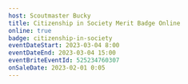 ```yaml
---
host: Scoutmaster Bucky
title: Citizenship in Society Merit Badge Online
online: true
badge: citizenship-in-society
eventDateStart: 2023-03-04 8:00
eventDateEnd: 2023-03-04 15:00
eventBriteEventId: 525234760307
onSaleDate: 2023-02-01 0:05
---
```

